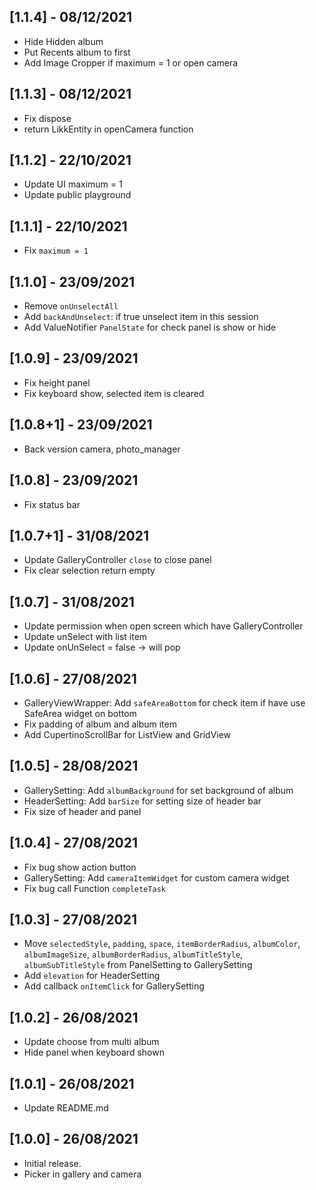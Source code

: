 ## [1.1.4] - 08/12/2021
* Hide Hidden album 
* Put Recents album to first
* Add Image Cropper if maximum = 1 or open camera

## [1.1.3] - 08/12/2021
* Fix dispose
* return LikkEntity in openCamera function

## [1.1.2] - 22/10/2021
* Update UI maximum = 1
* Update public playground

## [1.1.1] - 22/10/2021
* Fix `maximum = 1`

## [1.1.0] - 23/09/2021
* Remove `onUnselectAll`
* Add `backAndUnselect`: if true unselect item in this session
* Add ValueNotifier `PanelState` for check panel is show or hide
## [1.0.9] - 23/09/2021
* Fix height panel
* Fix keyboard show, selected item is cleared

## [1.0.8+1] - 23/09/2021
* Back version camera, photo_manager

## [1.0.8] - 23/09/2021
* Fix status bar

## [1.0.7+1] - 31/08/2021
* Update GalleryController `close` to close panel
* Fix clear selection return empty

## [1.0.7] - 31/08/2021
* Update permission when open screen which have GalleryController
* Update unSelect with list item
* Update onUnSelect = false -> will pop 

## [1.0.6] - 27/08/2021
* GalleryViewWrapper: Add `safeAreaBottom` for check item if have use SafeArea widget on bottom
* Fix padding of album and album item
* Add CupertinoScrollBar for ListView and GridView

## [1.0.5] - 28/08/2021
* GallerySetting: Add `albumBackground` for set background of album
* HeaderSetting: Add `barSize` for setting size of header bar
* Fix size of header and panel

## [1.0.4] - 27/08/2021
* Fix bug show action button
* GallerySetting: Add `cameraItemWidget` for custom camera widget
* Fix bug call Function `completeTask`

## [1.0.3] - 27/08/2021

* Move `selectedStyle`, `padding`, `space`, `itemBorderRadius`, `albumColor`, `albumImageSize`, `albumBorderRadius`, `albumTitleStyle`, `albumSubTitleStyle` from PanelSetting to GallerySetting
* Add `elevation` for HeaderSetting
* Add callback `onItemClick` for GallerySetting

## [1.0.2] - 26/08/2021

* Update choose from multi album
* Hide panel when keyboard shown
 
## [1.0.1] - 26/08/2021

* Update README.md

## [1.0.0] - 26/08/2021

* Initial release.
* Picker in gallery and camera

